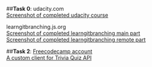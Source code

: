 ##**Task 0**:
udacity.com <br />
[Screenshot of completed udacity course](https://github.com/4opper/kottans_web_test/blob/master/task_0/udacity.png) <br />

learngitbranching.js.org <br />
[Screenshot of completed learngitbranching main part](https://github.com/4opper/kottans_web_test/blob/master/task_0/main.png) <br />
[Screenshot of completed learngitbranching remote part](https://github.com/4opper/kottans_web_test/blob/master/task_0/remote.png) <br />

##**Task 2**:
[Freecodecamp account](https://www.freecodecamp.com/4opper) <br />
[A custom client for Trivia Quiz API](https://4opper.github.io/kottans_web_test/task_2/Trivia_Quiz/) <br />
